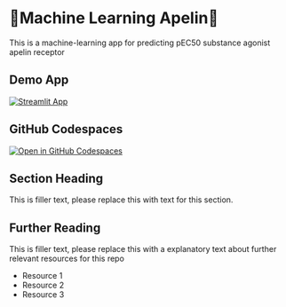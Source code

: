 # 🤖Machine Learning Apelin🤖
This is a machine-learning app for predicting pEC50 substance agonist apelin receptor

## Demo App

[![Streamlit App](https://static.streamlit.io/badges/streamlit_badge_black_white.svg)](https://PhamLamDuy.streamlit.app/)

## GitHub Codespaces

[![Open in GitHub Codespaces](https://github.com/codespaces/badge.svg)](https://codespaces.new/streamlit/app-starter-kit?quickstart=1)

## Section Heading

This is filler text, please replace this with text for this section.

## Further Reading

This is filler text, please replace this with a explanatory text about further relevant resources for this repo
- Resource 1
- Resource 2
- Resource 3
